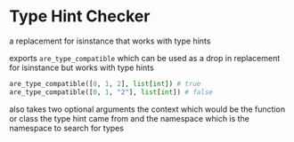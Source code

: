 # Type Hint Checker

a replacement for isinstance that works with type hints

exports `are_type_compatible` which can be used as a drop in replacement for isinstance
but works with type hints

```py
are_type_compatible([0, 1, 2], list[int]) # true
are_type_compatible([0, 1, "2"], list[int]) # false
```


also takes two optional arguments the context which would be the function or class the
type hint came from and the namespace which is the namespace to search for types
